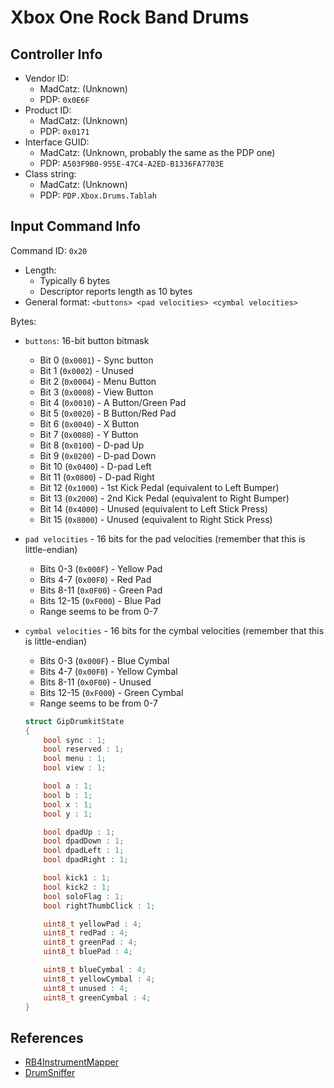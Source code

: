 # Xbox One Rock Band Drums

## Controller Info

- Vendor ID:
  - MadCatz: (Unknown)
  - PDP: `0x0E6F`
- Product ID:
  - MadCatz: (Unknown)
  - PDP: `0x0171`
- Interface GUID:
  - MadCatz: (Unknown, probably the same as the PDP one)
  - PDP: `A503F9B0-955E-47C4-A2ED-B1336FA7703E`
- Class string:
  - MadCatz: (Unknown)
  - PDP: `PDP.Xbox.Drums.Tablah`

## Input Command Info

Command ID: `0x20`

- Length:
  - Typically 6 bytes
  - Descriptor reports length as 10 bytes
- General format: `<buttons> <pad velocities> <cymbal velocities>`

Bytes:

- `buttons`: 16-bit button bitmask
  - Bit 0 (`0x0001`) - Sync button
  - Bit 1 (`0x0002`) - Unused
  - Bit 2 (`0x0004`) - Menu Button
  - Bit 3 (`0x0008`) - View Button
  - Bit 4 (`0x0010`) - A Button/Green Pad
  - Bit 5 (`0x0020`) - B Button/Red Pad
  - Bit 6 (`0x0040`) - X Button
  - Bit 7 (`0x0080`) - Y Button
  - Bit 8 (`0x0100`) - D-pad Up
  - Bit 9 (`0x0200`) - D-pad Down
  - Bit 10 (`0x0400`) - D-pad Left
  - Bit 11 (`0x0800`) - D-pad Right
  - Bit 12 (`0x1000`) - 1st Kick Pedal (equivalent to Left Bumper)
  - Bit 13 (`0x2000`) - 2nd Kick Pedal (equivalent to Right Bumper)
  - Bit 14 (`0x4000`) - Unused (equivalent to Left Stick Press)
  - Bit 15 (`0x8000`) - Unused (equivalent to Right Stick Press)
- `pad velocities` - 16 bits for the pad velocities (remember that this is little-endian)
  - Bits 0-3 (`0x000F`) - Yellow Pad
  - Bits 4-7 (`0x00F0`) - Red Pad
  - Bits 8-11 (`0x0F00`) - Green Pad
  - Bits 12-15 (`0xF000`) - Blue Pad
  - Range seems to be from 0-7
- `cymbal velocities` - 16 bits for the cymbal velocities (remember that this is little-endian)
  - Bits 0-3 (`0x000F`) - Blue Cymbal
  - Bits 4-7 (`0x00F0`) - Yellow Cymbal
  - Bits 8-11 (`0x0F00`) - Unused
  - Bits 12-15 (`0xF000`) - Green Cymbal
  - Range seems to be from 0-7

  ```c
  struct GipDrumkitState
  {
      bool sync : 1;
      bool reserved : 1;
      bool menu : 1;
      bool view : 1;

      bool a : 1;
      bool b : 1;
      bool x : 1;
      bool y : 1;

      bool dpadUp : 1;
      bool dpadDown : 1;
      bool dpadLeft : 1;
      bool dpadRight : 1;

      bool kick1 : 1;
      bool kick2 : 1;
      bool soloFlag : 1;
      bool rightThumbClick : 1;

      uint8_t yellowPad : 4;
      uint8_t redPad : 4;
      uint8_t greenPad : 4;
      uint8_t bluePad : 4;

      uint8_t blueCymbal : 4;
      uint8_t yellowCymbal : 4;
      uint8_t unused : 4;
      uint8_t greenCymbal : 4;
  }
  ```

## References

- [RB4InstrumentMapper](https://github.com/TheNathannator/RB4InstrumentMapper)
- [DrumSniffer](https://github.com/Dunkalunk/guitarsniffer)
